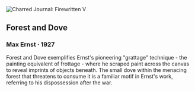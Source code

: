 <div class="artwork-of-the-day">
  <div class="container">
    <div class="img-wrapper">
      <img
        src="https://uploads1.wikiart.org/images/max-ernst/forest-and-dove-1927.jpg!Large.jpg"
        alt="Charred Journal: Firewritten V" />
    </div>
    <div class="artwork-detail">
      <div class="artwork-origin"> 
        <h2 class="artwork-name">Forest and Dove</h2>
        <h3 class="artist">
          Max Ernst
                    ·  1927
        </h3>
      </div>
      <p class="description">
        <span class="artwork-description-text ng-binding" ng-bind-html="viewModel.ArtworkOfTheDay.Description | unsafe">Forest and Dove exemplifies Ernst's pioneering "grattage" technique - the painting equivalent of frottage - where he scraped paint across the canvas to reveal imprints of objects beneath. The small dove within the menacing forest that threatens to consume it is a familiar motif in Ernst's work, referring to his dispossession after the war. </span>
                        <div class="text-shadow-container ng-hide" ng-show="showShadow"></div>
      </p>
    </div>
  </div>

</div>
